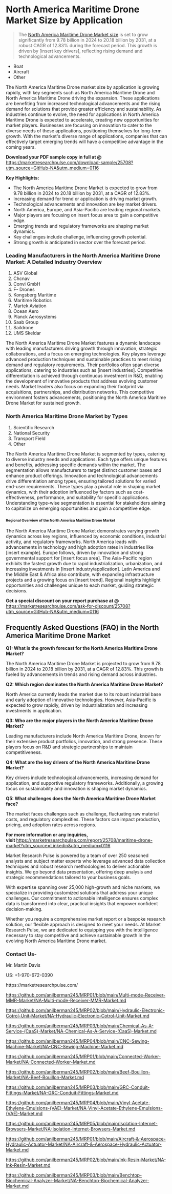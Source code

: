 <h1>North America Maritime Drone Market&nbsp;Size by Application</h1><blockquote><p>The <a href="https://marketresearchpulse.com/download-sample/25708?utm_source=GitHub-NA&amp;utm_medium=0116">North America Maritime Drone Market size</a> is set to grow significantly from 9.78 billion in 2024 to 20.18 billion by 2031, at a robust CAGR of 12.83% during the forecast period. This growth is driven by [insert key drivers], reflecting rising demand and technological advancements.</p></blockquote><ul><li>Boat<li> Aircraft<li> Other</li></ul><p>The North America Maritime Drone market size by application is growing rapidly, with key segments such as North America Maritime Drone and North America Maritime Drone driving the expansion. These applications are benefiting from increased technological advancements and the rising demand for solutions that provide greater efficiency and sustainability. As industries continue to evolve, the need for applications in North America Maritime Drone is expected to accelerate, creating new opportunities for market players. Businesses are focusing on innovation to cater to the diverse needs of these applications, positioning themselves for long-term growth. With the market's diverse range of applications, companies that can effectively target emerging trends will have a competitive advantage in the coming years.</p><p><strong>Download your PDF sample copy in full at @ </strong><a href="https://marketresearchpulse.com/download-sample/25708?utm_source=GitHub-NA&amp;utm_medium=0116">https://marketresearchpulse.com/download-sample/25708?utm_source=GitHub-NA&amp;utm_medium=0116</a></p><p><strong>Key Highlights: </strong></p><ul><li>The North America Maritime Drone Market is expected to grow from 9.78 billion in 2024 to 20.18 billion by 2031, at a CAGR of 12.83%.</li><li>Increasing demand for trend or application is driving market growth.</li><li>Technological advancements and innovation are key market drivers.</li><li>North America, Europe, and Asia-Pacific are leading regional markets.</li><li>Major players are focusing on insert focus area to gain a competitive edge.</li><li>Emerging trends and regulatory frameworks are shaping market dynamics.</li><li>Key challenges include challenge, influencing growth potential.</li><li>Strong growth is anticipated in sector over the forecast period.</li></ul><h3>Leading Manufacturers in the North America Maritime Drone Market: A Detailed Industry Overview</h3><ol><li>ASV Global</li><li>Chcnav</li><li>Convi GmbH</li><li>F- Drones</li><li>Kongsberg Maritime</li><li>Maritime Robotics</li><li>Martek Aviation</li><li>Ocean Aero</li><li>Planck Aerosystems</li><li>Saab Group</li><li>Saildrone</li><li>UMS Skeldar</li></ol><div class="flex max-w-full flex-col flex-grow"><div class="min-h-8 text-message flex w-full flex-col items-end gap-2 whitespace-normal break-words [.text-message+&amp;]:mt-5" dir="auto" data-message-author-role="assistant" data-message-id="fd8432e4-4910-450d-b182-61b7bfb0a01f" data-message-model-slug="gpt-4o"><div class="flex w-full flex-col gap-1 empty:hidden first:pt-[3px]"><div class="markdown prose w-full break-words dark:prose-invert light"><p>The North America Maritime Drone Market features a dynamic landscape with leading manufacturers driving growth through innovation, strategic collaborations, and a focus on emerging technologies. Key players leverage advanced production techniques and sustainable practices to meet rising demand and regulatory requirements. Their portfolios often span diverse applications, catering to industries such as [insert industries]. Competitive differentiation is achieved through continuous investment in R&amp;D, enabling the development of innovative products that address evolving customer needs. Market leaders also focus on expanding their footprint via acquisitions, partnerships, and distribution networks. This competitive environment fosters advancements, positioning the North America Maritime Drone Market for sustained growth.</p></div></div></div></div><h3>North America Maritime Drone Market by Types</h3><ol><li>Scientific Research<li> National Security<li> Transport Field<li> Other</li></ol><div class="flex max-w-full flex-col flex-grow"><div class="min-h-8 text-message flex w-full flex-col items-end gap-2 whitespace-normal break-words [.text-message+&amp;]:mt-5" dir="auto" data-message-author-role="assistant" data-message-id="084470be-0bb7-4664-bddf-5156b4f41249" data-message-model-slug="gpt-4o-mini"><div class="flex w-full flex-col gap-1 empty:hidden first:pt-[3px]"><div class="markdown prose w-full break-words dark:prose-invert light"><p>The North America Maritime Drone Market is segmented by types, catering to diverse industry needs and applications. Each type offers unique features and benefits, addressing specific demands within the market. The segmentation allows manufacturers to target distinct customer bases and enhance product offerings. Innovation and technological advancements drive differentiation among types, ensuring tailored solutions for varied end-user requirements. These types play a pivotal role in shaping market dynamics, with their adoption influenced by factors such as cost-effectiveness, performance, and suitability for specific applications. Understanding type-wise segmentation is essential for stakeholders aiming to capitalize on emerging opportunities and gain a competitive edge.</p></div></div></div></div><h3><span style="font-size: 11px;">Regional Overview of the North America Maritime Drone Market</span></h3><div class="flex max-w-full flex-col flex-grow"><div class="min-h-8 text-message flex w-full flex-col items-end gap-2 whitespace-normal break-words [.text-message+&amp;]:mt-5" dir="auto" data-message-author-role="assistant" data-message-id="e9038762-ce64-4e30-91c9-9bd413514231" data-message-model-slug="gpt-4o-mini"><div class="flex w-full flex-col gap-1 empty:hidden first:pt-[3px]"><div class="markdown prose w-full break-words dark:prose-invert light"><p>The North America Maritime Drone Market demonstrates varying growth dynamics across key regions, influenced by economic conditions, industrial activity, and regulatory frameworks. North America leads with advancements in technology and high adoption rates in industries like [insert example]. Europe follows, driven by innovation and strong governmental support for [insert focus area]. The Asia-Pacific region exhibits the fastest growth due to rapid industrialization, urbanization, and increasing investments in [insert industry/application]. Latin America and the Middle East &amp; Africa also contribute, with expanding infrastructure projects and a growing focus on [insert trend]. Regional insights highlight opportunities and challenges unique to each market, guiding strategic decisions.</p></div></div></div></div><p><strong>Get a special discount on your report purchase at @ </strong><a href="https://marketresearchpulse.com/ask-for-discount/25708?utm_source=GitHub-NA&amp;utm_medium=0116">https://marketresearchpulse.com/ask-for-discount/25708?utm_source=GitHub-NA&amp;utm_medium=0116</a></p><h2>Frequently Asked Questions (FAQ) in the North America Maritime Drone Market</h2><p><strong>Q1: What is the growth forecast for the North America Maritime Drone Market?</strong></p><p>The North America Maritime Drone Market is projected to grow from 9.78 billion in 2024 to 20.18 billion by 2031, at a CAGR of 12.83%. This growth is fueled by advancements in trends and rising demand across industries.</p><p><strong>Q2: Which region dominates the North America Maritime Drone Market?</strong></p><p>North America currently leads the market due to its robust industrial base and early adoption of innovative technologies. However, Asia-Pacific is expected to grow rapidly, driven by industrialization and increasing investments in application.</p><p><strong>Q3: Who are the major players in the North America Maritime Drone Market?</strong></p><p>Leading manufacturers include North America Maritime Drone, known for their extensive product portfolios, innovation, and strong presence. These players focus on R&amp;D and strategic partnerships to maintain competitiveness.</p><p><strong>Q4: What are the key drivers of the North America Maritime Drone Market?</strong></p><p>Key drivers include technological advancements, increasing demand for application, and supportive regulatory frameworks. Additionally, a growing focus on sustainability and innovation is shaping market dynamics.</p><p><strong>Q5: What challenges does the North America Maritime Drone Market face?</strong></p><p>The market faces challenges such as challenge, fluctuating raw material costs, and regulatory complexities. These factors can impact production, pricing, and adoption rates across regions.</p><p><strong>For more information or any inquiries, visit&nbsp;</strong><a href="https://marketresearchpulse.com/report/25708/maritime-drone-market?utm_source=Linkedin&utm_medium=0116">https://marketresearchpulse.com/report/25708/maritime-drone-market?utm_source=Linkedin&utm_medium=0116</a></p><p>Market Research Pulse is powered by a team of over 250 seasoned analysts and subject matter experts who leverage advanced data collection techniques and robust research methodologies to deliver actionable insights. We go beyond data presentation, offering deep analysis and strategic recommendations tailored to your business goals.</p><p>With expertise spanning over 25,000 high-growth and niche markets, we specialize in providing customized solutions that address your unique challenges. Our commitment to actionable intelligence ensures complex data is transformed into clear, practical insights that empower confident decision-making.</p><p>Whether you require a comprehensive market report or a bespoke research solution, our flexible approach is designed to meet your needs. At Market Research Pulse, we are dedicated to equipping you with the intelligence necessary to stay competitive and achieve sustainable growth in the evolving North America Maritime Drone market.</p><h3><strong>Contact Us-</strong></h3><p>Mr. Martin Davis</p><p>US: +1-970-672-0390</p><p>https://marketresearchpulse.com/</p><p><a href="https://github.com/anilberman245/MRP01/blob/main/Multi-mode-Receiver-MMR-Market/NA-Multi-mode-Receiver-MMR-Market.md">https://github.com/anilberman245/MRP01/blob/main/Multi-mode-Receiver-MMR-Market/NA-Multi-mode-Receiver-MMR-Market.md</a></p><p><a href="https://github.com/anilberman245/MRP02/blob/main/Hydraulic-Electronic-Cotrol-Unit-Market/NA-Hydraulic-Electronic-Cotrol-Unit-Market.md">https://github.com/anilberman245/MRP02/blob/main/Hydraulic-Electronic-Cotrol-Unit-Market/NA-Hydraulic-Electronic-Cotrol-Unit-Market.md</a></p><p><a href="https://github.com/anilberman245/MRP03/blob/main/Chemical-As-A-Service-(CaaS)-Market/NA-Chemical-As-A-Service-(CaaS)-Market.md">https://github.com/anilberman245/MRP03/blob/main/Chemical-As-A-Service-(CaaS)-Market/NA-Chemical-As-A-Service-(CaaS)-Market.md</a></p><p><a href="https://github.com/anilberman245/MRP04/blob/main/CNC-Sewing-Machine-Market/NA-CNC-Sewing-Machine-Market.md">https://github.com/anilberman245/MRP04/blob/main/CNC-Sewing-Machine-Market/NA-CNC-Sewing-Machine-Market.md</a></p><p><a href="https://github.com/anilberman245/MRP01/blob/main/Connected-Worker-Market/NA-Connected-Worker-Market.md">https://github.com/anilberman245/MRP01/blob/main/Connected-Worker-Market/NA-Connected-Worker-Market.md</a></p><p><a href="https://github.com/anilberman245/MRP02/blob/main/Beef-Bouillon-Market/NA-Beef-Bouillon-Market.md">https://github.com/anilberman245/MRP02/blob/main/Beef-Bouillon-Market/NA-Beef-Bouillon-Market.md</a></p><p><a href="https://github.com/anilberman245/MRP03/blob/main/GRC-Conduit-Fittings-Market/NA-GRC-Conduit-Fittings-Market.md">https://github.com/anilberman245/MRP03/blob/main/GRC-Conduit-Fittings-Market/NA-GRC-Conduit-Fittings-Market.md</a></p><p><a href="https://github.com/anilberman245/MRP04/blob/main/Vinyl-Acetate-Ethylene-Emulsions-(VAE)-Market/NA-Vinyl-Acetate-Ethylene-Emulsions-(VAE)-Market.md">https://github.com/anilberman245/MRP04/blob/main/Vinyl-Acetate-Ethylene-Emulsions-(VAE)-Market/NA-Vinyl-Acetate-Ethylene-Emulsions-(VAE)-Market.md</a></p><p><a href="https://github.com/anilberman245/MRP05/blob/main/Isolation-Internet-Browsers-Market/NA-Isolation-Internet-Browsers-Market.md">https://github.com/anilberman245/MRP05/blob/main/Isolation-Internet-Browsers-Market/NA-Isolation-Internet-Browsers-Market.md</a></p><p><a href="https://github.com/anilberman245/MRP01/blob/main/Aircraft-&-Aerospace-Hydraulic-Actuator-Market/NA-Aircraft-&-Aerospace-Hydraulic-Actuator-Market.md">https://github.com/anilberman245/MRP01/blob/main/Aircraft-&-Aerospace-Hydraulic-Actuator-Market/NA-Aircraft-&-Aerospace-Hydraulic-Actuator-Market.md</a></p><p><a href="https://github.com/anilberman245/MRP02/blob/main/Ink-Resin-Market/NA-Ink-Resin-Market.md">https://github.com/anilberman245/MRP02/blob/main/Ink-Resin-Market/NA-Ink-Resin-Market.md</a></p><p><a href="https://github.com/anilberman245/MRP03/blob/main/Benchtop-Biochemical-Analyzer-Market/NA-Benchtop-Biochemical-Analyzer-Market.md">https://github.com/anilberman245/MRP03/blob/main/Benchtop-Biochemical-Analyzer-Market/NA-Benchtop-Biochemical-Analyzer-Market.md</a></p>
